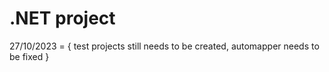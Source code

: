 # .NET project

27/10/2023 = 
{ 
test projects still needs to be created,
automapper needs to be fixed
}
